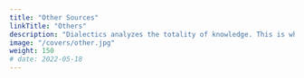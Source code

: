 ```yaml
---
title: "Other Sources"
linkTitle: "Others"
description: "Dialectics analyzes the totality of knowledge. This is why we scrape the ideas from fringe philosophies like New Age, aliens, etc"
image: "/covers/other.jpg"
weight: 150
# date: 2022-05-18
---
```


<!-- to see if there's anything useful. For example, we get the dynamics of UFOs and their technology to see if they match our predictions in Material Superphysics since its principles must be universal -->